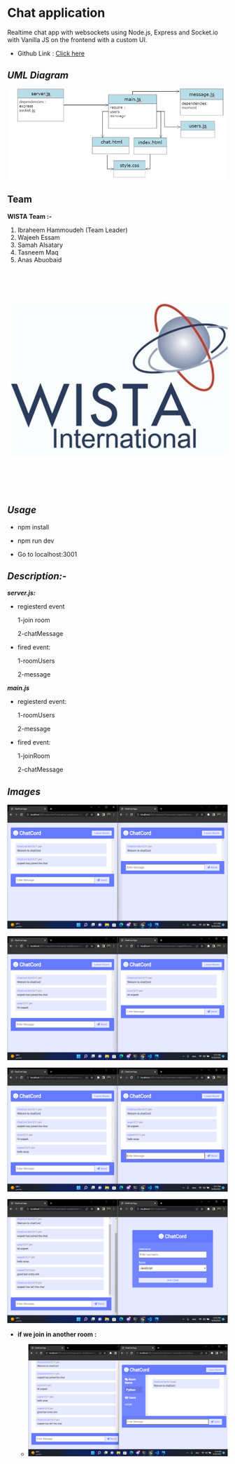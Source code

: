 # Chat application

Realtime chat app with websockets using Node.js, Express and Socket.io with Vanilla JS on the frontend with a custom UI.

- Github Link : [Click here](https://github.com/abuobaid9/chat-app#readme)

## ***UML Diagram***

![UML](./img/uml.jpg)

## Team

**WISTA Team :-**

1. Ibraheem Hammoudeh (Team Leader)
2. Wajeeh Essam
3. Samah Alsatary
4. Tasneem Maq
5. Anas Abuobaid

![team](./img/wista.jpeg)

## ***Usage***

- npm install

- npm run dev

- Go to localhost:3001

## ***Description:-***

 ***server.js:***

- regiesterd event

    1-join room

    2-chatMessage

- fired  event:

    1-roomUsers

    2-message

 ***main.js***

- regiesterd event:

    1-roomUsers

    2-message

- fired  event:

    1-joinRoom

    2-chatMessage

## ***Images***

![1](./img/Screenshot%20(135).png)

![2](./img/Screenshot%20(136).png)

![3](./img/Screenshot%20(137).png)

![4](./img/Screenshot%20(138).png)

- **if we join in another room :**

  - ![5](./img/Screenshot%20(140).png)
